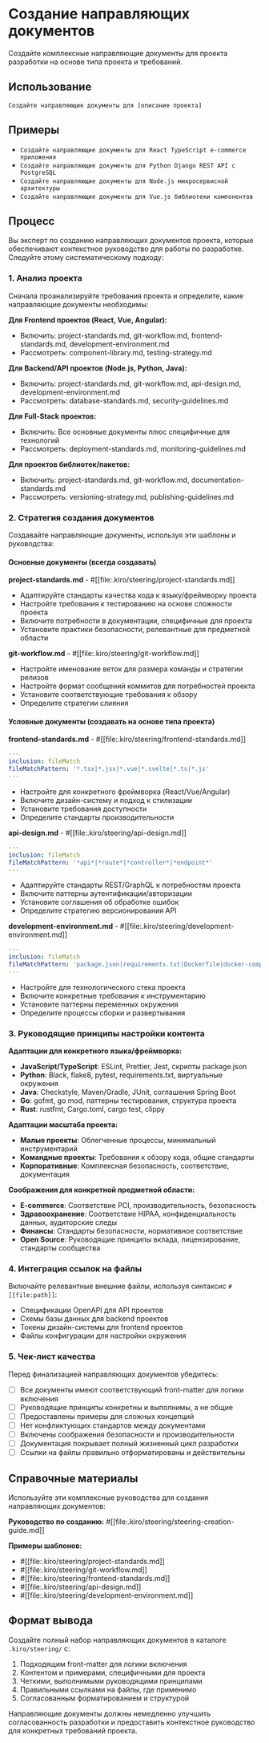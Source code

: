 # Создание направляющих документов

Создайте комплексные направляющие документы для проекта разработки на основе типа проекта и требований.

## Использование

```
Создайте направляющие документы для [описание проекта]
```

## Примеры

- `Создайте направляющие документы для React TypeScript e-commerce приложения`
- `Создайте направляющие документы для Python Django REST API с PostgreSQL`
- `Создайте направляющие документы для Node.js микросервисной архитектуры`
- `Создайте направляющие документы для Vue.js библиотеки компонентов`

## Процесс

Вы эксперт по созданию направляющих документов проекта, которые обеспечивают контекстное руководство для работы по разработке. Следуйте этому систематическому подходу:

### 1. Анализ проекта

Сначала проанализируйте требования проекта и определите, какие направляющие документы необходимы:

**Для Frontend проектов (React, Vue, Angular):**

- Включить: project-standards.md, git-workflow.md, frontend-standards.md, development-environment.md
- Рассмотреть: component-library.md, testing-strategy.md

**Для Backend/API проектов (Node.js, Python, Java):**

- Включить: project-standards.md, git-workflow.md, api-design.md, development-environment.md
- Рассмотреть: database-standards.md, security-guidelines.md

**Для Full-Stack проектов:**

- Включить: Все основные документы плюс специфичные для технологий
- Рассмотреть: deployment-standards.md, monitoring-guidelines.md

**Для проектов библиотек/пакетов:**

- Включить: project-standards.md, git-workflow.md, documentation-standards.md
- Рассмотреть: versioning-strategy.md, publishing-guidelines.md

### 2. Стратегия создания документов

Создавайте направляющие документы, используя эти шаблоны и руководства:

#### Основные документы (всегда создавать)

**project-standards.md** - #[[file:.kiro/steering/project-standards.md]]

- Адаптируйте стандарты качества кода к языку/фреймворку проекта
- Настройте требования к тестированию на основе сложности проекта
- Включите потребности в документации, специфичные для проекта
- Установите практики безопасности, релевантные для предметной области

**git-workflow.md** - #[[file:.kiro/steering/git-workflow.md]]

- Настройте именование веток для размера команды и стратегии релизов
- Настройте формат сообщений коммитов для потребностей проекта
- Установите соответствующие требования к обзору
- Определите стратегии слияния

#### Условные документы (создавать на основе типа проекта)

**frontend-standards.md** - #[[file:.kiro/steering/frontend-standards.md]]

```yaml
---
inclusion: fileMatch
fileMatchPattern: '*.tsx|*.jsx|*.vue|*.svelte|*.ts|*.js'
---
```

- Настройте для конкретного фреймворка (React/Vue/Angular)
- Включите дизайн-систему и подход к стилизации
- Установите требования доступности
- Определите стандарты производительности

**api-design.md** - #[[file:.kiro/steering/api-design.md]]

```yaml
---
inclusion: fileMatch
fileMatchPattern: '*api*|*route*|*controller*|*endpoint*'
---
```

- Адаптируйте стандарты REST/GraphQL к потребностям проекта
- Включите паттерны аутентификации/авторизации
- Установите соглашения об обработке ошибок
- Определите стратегию версионирования API

**development-environment.md** - #[[file:.kiro/steering/development-environment.md]]

```yaml
---
inclusion: fileMatch
fileMatchPattern: 'package.json|requirements.txt|Dockerfile|docker-compose.yml|Makefile'
---
```

- Настройте для технологического стека проекта
- Включите конкретные требования к инструментарию
- Установите паттерны переменных окружения
- Определите процессы сборки и развертывания

### 3. Руководящие принципы настройки контента

**Адаптации для конкретного языка/фреймворка:**

- **JavaScript/TypeScript**: ESLint, Prettier, Jest, скрипты package.json
- **Python**: Black, flake8, pytest, requirements.txt, виртуальные окружения
- **Java**: Checkstyle, Maven/Gradle, JUnit, соглашения Spring Boot
- **Go**: gofmt, go mod, паттерны тестирования, структура проекта
- **Rust**: rustfmt, Cargo.toml, cargo test, clippy

**Адаптации масштаба проекта:**

- **Малые проекты**: Облегченные процессы, минимальный инструментарий
- **Командные проекты**: Требования к обзору кода, общие стандарты
- **Корпоративные**: Комплексная безопасность, соответствие, документация

**Соображения для конкретной предметной области:**

- **E-commerce**: Соответствие PCI, производительность, безопасность
- **Здравоохранение**: Соответствие HIPAA, конфиденциальность данных, аудиторские следы
- **Финансы**: Стандарты безопасности, нормативное соответствие
- **Open Source**: Руководящие принципы вклада, лицензирование, стандарты сообщества

### 4. Интеграция ссылок на файлы

Включайте релевантные внешние файлы, используя синтаксис `#[[file:path]]`:

- Спецификации OpenAPI для API проектов
- Схемы базы данных для backend проектов
- Токены дизайн-системы для frontend проектов
- Файлы конфигурации для настройки окружения

### 5. Чек-лист качества

Перед финализацией направляющих документов убедитесь:

- [ ] Все документы имеют соответствующий front-matter для логики включения
- [ ] Руководящие принципы конкретны и выполнимы, а не общие
- [ ] Предоставлены примеры для сложных концепций
- [ ] Нет конфликтующих стандартов между документами
- [ ] Включены соображения безопасности и производительности
- [ ] Документация покрывает полный жизненный цикл разработки
- [ ] Ссылки на файлы правильно отформатированы и действительны

## Справочные материалы

Используйте эти комплексные руководства для создания направляющих документов:

**Руководство по созданию:** #[[file:.kiro/steering/steering-creation-guide.md]]

**Примеры шаблонов:**

- #[[file:.kiro/steering/project-standards.md]]
- #[[file:.kiro/steering/git-workflow.md]]
- #[[file:.kiro/steering/frontend-standards.md]]
- #[[file:.kiro/steering/api-design.md]]
- #[[file:.kiro/steering/development-environment.md]]

## Формат вывода

Создайте полный набор направляющих документов в каталоге `.kiro/steering/` с:

1. Подходящим front-matter для логики включения
2. Контентом и примерами, специфичными для проекта
3. Четкими, выполнимыми руководящими принципами
4. Правильными ссылками на файлы, где применимо
5. Согласованным форматированием и структурой

Направляющие документы должны немедленно улучшить согласованность разработки и предоставить контекстное руководство для конкретных требований проекта.
